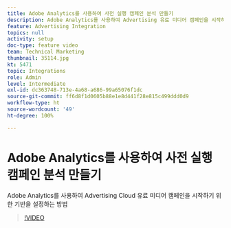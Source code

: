 ```yaml
---
title: Adobe Analytics를 사용하여 사전 실행 캠페인 분석 만들기
description: Adobe Analytics를 사용하여 Advertising 유료 미디어 캠페인을 시작하기 위한 기반을 설정하는 방법
feature: Advertising Integration
topics: null
activity: setup
doc-type: feature video
team: Technical Marketing
thumbnail: 35114.jpg
kt: 5471
topic: Integrations
role: Admin
level: Intermediate
exl-id: dc363748-713e-4a68-a686-99a65076f1dc
source-git-commit: ff6d8f1d0605b88e1e8d441f28e815c499ddd0d9
workflow-type: ht
source-wordcount: '49'
ht-degree: 100%

---
```


# Adobe Analytics를 사용하여 사전 실행 캠페인 분석 만들기

Adobe Analytics를 사용하여 Advertising Cloud 유료 미디어 캠페인을 시작하기 위한 기반을 설정하는 방법

>[!VIDEO](https://video.tv.adobe.com/v/35114/?quality=12&learn=on)
